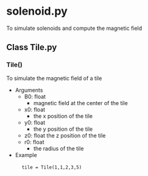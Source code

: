 # solenoid.py
To simulate solenoids and compute the magnetic field

## Class Tile.py
### Tile()
To simulate the magnetic field of a tile

* Arguments
     - B0: float
         - magnetic field at the center of the tile
     - x0: float
         - the x position of the tile
    - y0: float
         - the y position of the tile
    - z0: float
         the z position of the tile
    - r0: float
        - the radius of the tile
* Example

    ```
    tile = Tile(1,1,2,3,5) 
    ```
